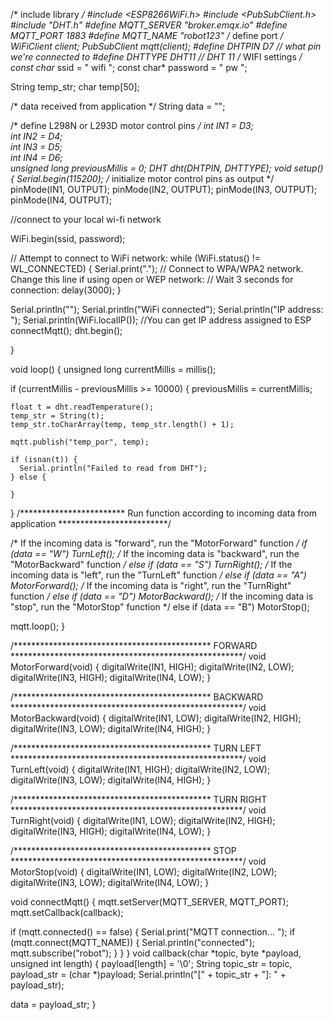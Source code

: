 /* include library */
#include <ESP8266WiFi.h>
#include <PubSubClient.h>
#include "DHT.h"
#define MQTT_SERVER "broker.emqx.io"
#define MQTT_PORT 1883
#define MQTT_NAME "robot123"
/* define port */
WiFiClient client;
PubSubClient mqtt(client);
#define DHTPIN D7 // what pin we're connected to
#define DHTTYPE DHT11 // DHT 11 
/* WIFI settings */
const char* ssid = " wifi ";
const char* password = " pw ";

String temp_str;
char temp[50];

/* data received from application */
String  data = "";

/* define L298N or L293D motor control pins */
int IN1 = D3;     
int IN2 = D4;   
int IN3 = D5;    
int IN4 = D6;  
unsigned long previousMillis = 0;
DHT dht(DHTPIN, DHTTYPE);
void setup()
{
  Serial.begin(115200);
  /* initialize motor control pins as output */
  pinMode(IN1, OUTPUT);
  pinMode(IN2, OUTPUT);
  pinMode(IN3, OUTPUT);
  pinMode(IN4, OUTPUT);

  //connect to your local wi-fi network

  WiFi.begin(ssid, password);

  // Attempt to connect to WiFi network:
  while (WiFi.status() != WL_CONNECTED)
  {
    Serial.print(".");
    // Connect to WPA/WPA2 network. Change this line if using open or WEP  network:
    // Wait 3 seconds for connection:
    delay(3000);
  }

  Serial.println("");
  Serial.println("WiFi connected");
  Serial.println("IP address: ");
  Serial.println(WiFi.localIP());   //You can get IP address assigned to ESP
  connectMqtt();
  dht.begin();

}

void loop()
{
  unsigned long currentMillis = millis();

  if (currentMillis - previousMillis >= 10000) {
    previousMillis = currentMillis;

    float t = dht.readTemperature();
    temp_str = String(t);
    temp_str.toCharArray(temp, temp_str.length() + 1);

    mqtt.publish("temp_por", temp);
    
    if (isnan(t)) {
      Serial.println("Failed to read from DHT");
    } else {
      
    }
  }
  /************************ Run function according to incoming data from application *************************/

  /* If the incoming data is "forward", run the "MotorForward" function */
  if (data == "W") TurnLeft();
  /* If the incoming data is "backward", run the "MotorBackward" function */
  else if (data == "S") TurnRight();
  /* If the incoming data is "left", run the "TurnLeft" function */
  else if (data == "A") MotorForward();
  /* If the incoming data is "right", run the "TurnRight" function */
  else if (data == "D") MotorBackward();
  /* If the incoming data is "stop", run the "MotorStop" function */
  else if (data == "B") MotorStop();

  mqtt.loop();
}


/********************************************* FORWARD *****************************************************/
void MotorForward(void)
{
  digitalWrite(IN1, HIGH);
  digitalWrite(IN2, LOW);
  digitalWrite(IN3, HIGH);
  digitalWrite(IN4, LOW);
}

/********************************************* BACKWARD *****************************************************/
void MotorBackward(void)
{
  digitalWrite(IN1, LOW);
  digitalWrite(IN2, HIGH);
  digitalWrite(IN3, LOW);
  digitalWrite(IN4, HIGH);
}

/********************************************* TURN LEFT *****************************************************/
void TurnLeft(void)
{
  digitalWrite(IN1, HIGH);
  digitalWrite(IN2, LOW);
  digitalWrite(IN3, LOW);
  digitalWrite(IN4, HIGH);
}

/********************************************* TURN RIGHT *****************************************************/
void TurnRight(void)
{
  digitalWrite(IN1, LOW);
  digitalWrite(IN2, HIGH);
  digitalWrite(IN3, HIGH);
  digitalWrite(IN4, LOW);
}

/********************************************* STOP *****************************************************/
void MotorStop(void)
{
  digitalWrite(IN1, LOW);
  digitalWrite(IN2, LOW);
  digitalWrite(IN3, LOW);
  digitalWrite(IN4, LOW);
}

void connectMqtt()
{
  mqtt.setServer(MQTT_SERVER, MQTT_PORT);
  mqtt.setCallback(callback);

  if (mqtt.connected() == false)
  {
    Serial.print("MQTT connection... ");
    if (mqtt.connect(MQTT_NAME))
    {
      Serial.println("connected");
      mqtt.subscribe("robot");
    }
  }
}
void callback(char *topic, byte *payload, unsigned int length)
{
  payload[length] = '\0';
  String topic_str = topic, payload_str = (char *)payload;
  Serial.println("[" + topic_str + "]: " + payload_str);

  data = payload_str;
}
